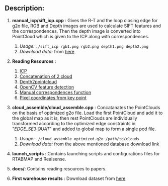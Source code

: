 ## Description: ##

1. **manual_icp/sift_icp.cpp** : Gives the R-T and the loop closing edge for g2o file, RGB and Depth images are used to calculate SIFT features and the correspondences. Then the depth image is converted into PointCloud which is given to the ICP along with correspondences.  
	1. *Usage:* `./sift_icp rgb1.png rgb2.png depth1.png depth2.png`  
	2. *Download data:* from [here](https://drive.google.com/drive/folders/1AmbcwgK6rQJtM-TxdzpmFXIA18UK4Pl3?usp=sharing)

2. **Reading Resources** :
	1. [ICP](http://pointclouds.org/documentation/tutorials/iterative_closest_point.php)
	2. [Concatenation of 2 cloud](http://pointclouds.org/documentation/tutorials/pairwise_incremental_registration.php#pairwise-incremental-registration)
	3. [Depth2pointcloud](https://github.com/ZJULiXiaoyang/depth2pointCloud)
	4. [OpenCV feature detection](https://docs.opencv.org/4.0.0-beta/d5/d6f/tutorial_feature_flann_matcher.html)
	5. [Manual correspondences function](http://docs.pointclouds.org/trunk/classpcl_1_1registration_1_1_transformation_estimation_s_v_d.html#ac2e675e113bd1762962c36618456bee3)
	6. [Pixel coordinates from key point](https://stackoverflow.com/questions/30716610/how-to-get-pixel-coordinates-from-feature-matching-in-opencv-python)

3. **cloud_assemble/cloud_assemble.cpp** : Concatanates the PointClouds on the basis of optimized g2o file. Load the first PointCloud and add it to the global map as it is, then rest PointClouds are individually transformed according to the optimized edge constraints in "*EDGE_SE3:QUAT*" and added to global map to form a single pcd file.  
	1. *Usage:* `./cloud_assemble optimized.g2o /path/to/clouds`  
	2. *Download data:* from the above mentioned database download link  

4. **launch_scripts** : Contains launching scripts and configurations files for RTABMAP and Realsense.  

5. **docs/**: Contains reading resources to papers. 

6. **First warehouse results** :  Download dataset from [here](https://drive.google.com/drive/folders/1YWgdmVcf3tgAMGxeTn8wCt3XLCrR_vzw?usp=sharing)